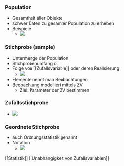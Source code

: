 ### Population
+ Gesamtheit aller Objekte
+ schwer Daten zu gesamter Population zu erheben
+ Beispiele
	+ ![](../../z_images/Pasted%20image%2020221202175817.png)

### Stichprobe (sample)
+ Untermenge der Population
+ Stichprobenumfang $n$
+ Folge von [[Zufallsvariable]] oder deren Realisierung
	+ ![](../../z_images/Pasted%20image%2020221202182212.png)
+ Elemente nennt man Beobachtungen
+ Beobachtung modelliert mittels ZV
	+ Ziel: Parameter der ZV bestimmen

### Zufallsstichprobe
+ ![](../../z_images/Pasted%20image%2020221202182317.png)

### Geordnete Stichprobe
+ auch Ordnungsstatistik genannt
+ Notation
	+ ![](../../z_images/Pasted%20image%2020221202182438.png)

[[Statistik]] [[Unabhängigkeit von Zufallsvariablen]]